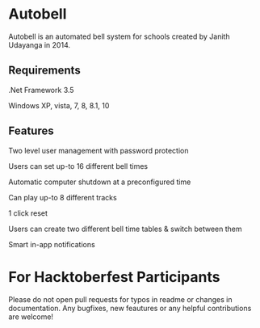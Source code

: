 # Autobell
Autobell is an automated bell system for schools created by Janith Udayanga in 2014.

Requirements
----------------
.Net Framework 3.5

Windows XP, vista, 7, 8, 8.1, 10


Features
---------------
Two level user management with password protection

Users can set up-to 16 different bell times

Automatic computer shutdown at a preconfigured time

Can play up-to 8 different tracks

1 click reset

Users can create two different bell time tables & switch between them

Smart in-app notifications


# For Hacktoberfest Participants
Please do not open pull requests for typos in readme or changes in documentation.
Any bugfixes, new feautures or any helpful contributions are welcome!
